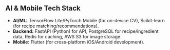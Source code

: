 ## AI & Mobile Tech Stack
- **AI/ML:** TensorFlow Lite/PyTorch Mobile (for on-device CV), Scikit-learn (for recipe matching/recommendations).
- **Backend:** FastAPI (Python) for API, PostgreSQL for recipe/ingredient data, Redis for caching, AWS S3 for image storage.
- **Mobile:** Flutter (for cross-platform iOS/Android development).
